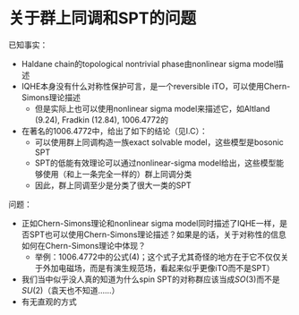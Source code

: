 关于群上同调和SPT的问题
======

已知事实：
- Haldane chain的topological nontrivial phase由nonlinear sigma model描述
- IQHE本身没有什么对称性保护可言，是一个reversible iTO，可以使用Chern-Simons理论描述
  - 但是实际上也可以使用nonlinear sigma model来描述它，如Altland (9.24), Fradkin (12.84), 1006.4772的
- 在著名的1006.4772中，给出了如下的结论（见I.C）：
  - 可以使用群上同调构造一族exact solvable model，这些模型是bosonic SPT
  - SPT的低能有效理论可以通过nonlinear-sigma model给出，这些模型能够使用（和上一条完全一样的）群上同调分类
  - 因此，群上同调至少是分类了很大一类的SPT

问题：
- 正如Chern-Simons理论和nonlinear sigma model同时描述了IQHE一样，是否SPT也可以使用Chern-Simons理论描述？如果是的话，关于对称性的信息如何在Chern-Simons理论中体现？
  - 举例：1006.4772中的公式(4)；这个式子尤其奇怪的地方在于它不仅仅关于外加电磁场，而是有演生规范场，看起来似乎更像iTO而不是SPT）
- 我们当中似乎没人真的知道为什么spin SPT的对称群应该当成$SO(3)$而不是$SU(2)$（袁天也不知道……）
- 有无直观的方式